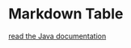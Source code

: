 # Markdown Table
[read the Java documentation](https://github.com/approvals/ApprovalTests.Java/blob/master/approvaltests/docs/how_to/TestAVarietyOfValues.md#tables)
